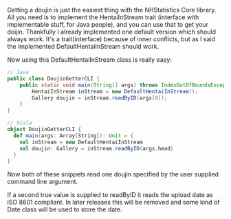 Getting a doujin is just the easiest thing with the NHStatistics Core library. All you need is to implement the 
HentaiInStream trait (interface with implementable stuff, for Java people), and you can use that to get your doijin. 
Thankfully I already implemented one default version which should always work. It's a trait(interface) because of 
inner conflicts, but as I said the implemented DefaultHentaiInStream should work.

Now using this DefaultHentaiInStream class is really easy:
```java
// Java
public class DoujinGetterCLI {
    public static void main(String[] args) throws IndexOutOfBoundsException {
        HentaiInStream inStream = new DefaultHentaiInStream();
        Gallery doujin = inStream.readByID(args[0]);
    }
}
```
```scala
// Scala
object DoujinGetterCLI {
  def main(args: Array[String]): Unit = {
    val inStream = new DefaultHentaiInStream
    val doujin: Gallery = inStream.readByID(args.head)
  }
}
```

Now both of these snippets read one doujin specified by the user supplied command line argument. 
  
If a second true value is supplied to readByID it reads the upload date as ISO 8601 compliant. In later 
releases this will be removed and some kind of Date class will be used to store the date.
